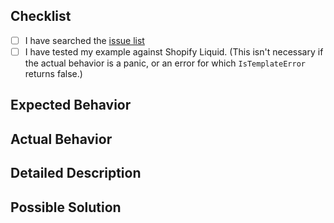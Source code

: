 ## Checklist

- [ ] I have searched the [issue list](https://github.com/etecs-ru/liquid/v2/issues)
- [ ] I have tested my example against Shopify Liquid. (This isn't necessary if the actual behavior is a panic, or an error for which `IsTemplateError` returns false.)

## Expected Behavior

## Actual Behavior

## Detailed Description

## Possible Solution
